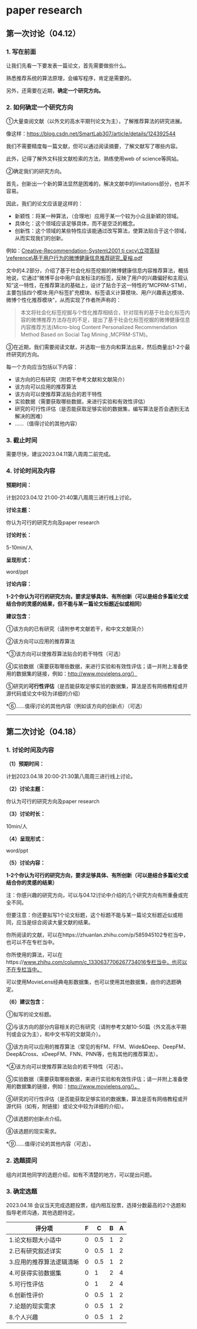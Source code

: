 # paper research

## 第一次讨论（04.12）

### 1. 写在前面

让我们先看一下要发表一篇论文，首先需要做些什么。

熟悉推荐系统的算法原理，会编写程序，肯定是需要的。

另外，还需要在近期，**确定一个研究方向。**

### 2. 如何确定一个研究方向

①大量查阅文献（以外文的高水平期刊论文为主），了解推荐算法的研究进展。

像这样：https://blog.csdn.net/SmartLab307/article/details/124392544

我们不需要精度每一篇文献，但可以通过阅读摘要，了解文献写了哪些内容。

此外，记得了解外文科技文献检索的方法，熟练使用web of science等网站。

②确定我们的研究方向。

首先，创新出一个新的算法显然是困难的，解决文献中的limitations部分，也并不容易。

因此，我们的论文应该是这样的：

- 新颖性：将某一种算法，（合理地）应用于某一个较为小众且新颖的领域。
- 具体化：这个领域应该足够具体，而不是空泛的概念。
- 创新性：这个领域的某些特性应该能通过改写算法，使算法贴合于这个领域，从而实现我们的创新。

例如：[Creative-Recommendation-System\2001 tj cxcy\立项答辩\reference\基于用户行为的微博健康信息推荐研究_夏榕.pdf](https://github.com/ChestnutSilver/Creative-Recommendation-System/blob/main/2001%20tj%20cxcy/%E7%AB%8B%E9%A1%B9%E7%AD%94%E8%BE%A9/reference/%E5%9F%BA%E4%BA%8E%E7%94%A8%E6%88%B7%E8%A1%8C%E4%B8%BA%E7%9A%84%E5%BE%AE%E5%8D%9A%E5%81%A5%E5%BA%B7%E4%BF%A1%E6%81%AF%E6%8E%A8%E8%8D%90%E7%A0%94%E7%A9%B6_%E5%A4%8F%E6%A6%95.pdf)

文中的4.2部分，介绍了基于社会化标签挖掘的微博健康信息内容推荐算法，概括地说，它通过“微博平台中用户自发标注的标签，反映了用户的兴趣偏好和主观认知”这一特性，在推荐算法的基础上，设计了贴合于这一特性的“MCPRM-STM)，主要包括四个模块:用户标签扩充模块、标签语义计算模块、用户兴趣表达模块、微博个性化推荐模块”，从而实现了作者所声称的：

> 本文将社会化标签挖掘与个性化推荐相结合，针对现有的基于社会化标签内容的微博推荐方法存在的不足，提出了基于社会化标签挖掘的微博健康信息内容推荐方法(Micro-blog Content Personalized Recommendation Method Based on Social Tag Mining ,MCPRM-STM)。

③在近期，我们需要阅读文献，并选取一些方向和算法出来，然后商量出1-2个最终研究的方向。

每一个方向应当包括以下内容：

- 该方向的已有研究（附若干参考文献和文献简介）
- 该方向可以应用的推荐算法
- 该方向可以使推荐算法贴合的若干特性
- 实验数据（需要获取哪些数据，来进行实验和有效性评估）
- 研究的可行性评估（是否能获取足够实验的数据集，编写算法是否会遇到无法解决的困难）
- ……（值得讨论的其他内容）

### 3. 截止时间

需要尽快，建议2023.04.11第八周周二前完成。

### 4. 讨论时间及内容

**预期时间：**

计划2023.04.12 21:00-21:40第八周周三进行线上讨论。

**讨论主题：**

你认为可行的研究方向及paper research

**讨论时长：**

5-10min/人

**呈现形式：**

word/ppt

**讨论内容：**

**1-2个你认为可行的研究方向，要求足够具体、有所创新（可以是结合多篇论文或结合你的灵感的结果，但不能与某一篇论文标题近似或相同）**

**建议包含：**

①该方向的已有研究（请附参考文献若干，和中文文献简介）

②该方向可以应用的推荐算法

*③该方向可以使推荐算法贴合的若干特性（可选）

④实验数据（需要获取哪些数据，来进行实验和有效性评估；请一并附上准备使用的数据集的链接，例如：http://www.movielens.org/）

⑤研究的**可行性评估**（是否能获取足够实验的数据集，算法是否有网络教程或开源代码或论文中较为详细的介绍）

*⑥……值得讨论的其他内容（例如该方向的创新点）（可选）

---

## 第二次讨论（04.18）

### 1. 讨论时间及内容

**（1）预期时间：**

计划2023.04.18 20:00-21:30第八周周三进行线上讨论。

**（2）讨论主题：**

你认为可行的研究方向及paper research

**（3）讨论时长：**

10min/人

**（4）呈现形式：**

word/ppt

**（5）讨论内容：**

**1-2个你认为可行的研究方向，要求足够具体、有所创新（可以是结合多篇论文或结合你的灵感的结果）**

注：你感兴趣的研究方向，可以与04.12讨论中介绍的几个研究方向有所重叠或完全不同。

但要注意：你还要拟写1个论文标题，这个标题不能与某一篇论文标题近似或相同，应当是综合阅读大量文献的结果。

你所阅读的文献，可以在https://zhuanlan.zhihu.com/p/585945102专栏当中，也可以不在专栏当中。

你所使用的算法，可以在https://www.zhihu.com/column/c_1330637706267734016专栏当中，也可以不在专栏当中。

可以使用MovieLens经典电影数据集，也可以使用其他数据集，由你的选题确定。

**（6）建议包含：**

①拟写的论文标题。

②与该方向的部分内容相关的已有研究（请附参考文献10-50篇（外文高水平期刊或会议为主），和中文书写的文献简介）。

③该方向可以应用的推荐算法（常见的有FM、FFM、Wide&Deep、DeepFM、Deep&Cross、xDeepFM、FNN、PNN等，也有其他的推荐算法）。

*④该方向可以使推荐算法贴合的若干特性（可选）。

⑤实验数据（需要获取哪些数据，来进行实验和有效性评估；请一并附上准备使用的数据集的链接，例如：http://www.movielens.org/）。

⑥研究的可行性评估（是否能获取足够实验的数据集，算法是否有网络教程或开源代码（如有，附链接）或论文中较为详细的介绍）。

⑦该选题的创新点介绍。

⑧该选题的现实需求。

*⑨……值得讨论的其他内容（可选）。

### 2. 选题提问

组内对其他同学的选题介绍，如有不清楚的地方，可以提出问题。

### 3. 确定选题

2023.04.18 会议当天完成选题投票，组内相互投票，选择分数最高的2个选题和指导老师沟通，其他选题待定。

| 评分项                   | F    | C    | B    | A    |
| ------------------------ | ---- | ---- | ---- | ---- |
| 1.论文标题大小适中       | 0    | 0.5  | 1    | 2    |
| 2.已有研究叙述详实       | 0    | 0.5  | 1    | 2    |
| 3.应用的推荐算法逻辑清晰 | 0    | 0.5  | 1    | 2    |
| 4.可获得实验数据集       | 0    | 1    | 2    | 4    |
| 5.可行性评估             | 0    | 1    | 2    | 4    |
| 6.创新性评价             | 0    | 0.5  | 1    | 2    |
| 7.论题的现实需求         | 0    | 0.5  | 1    | 2    |
| 8.个人兴趣               | 0    | 0.5  | 1    | 2    |

